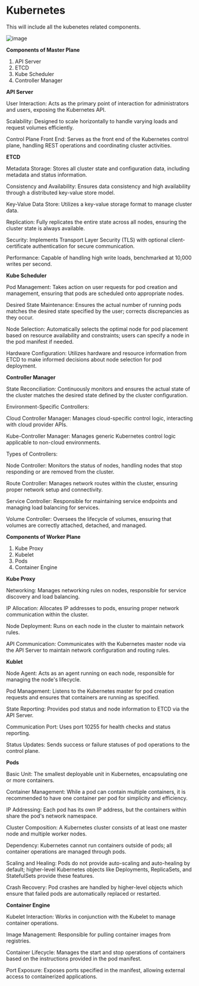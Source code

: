 # Kubernetes
This will include all the kubenetes related components.

![image](https://github.com/pranavkumar3456/Kubernetes/assets/166939027/3666c591-cf42-4ea4-b156-19dfe5207865)

**Components of Master Plane**
1. API Server
2. ETCD
3. Kube Scheduler
4. Controller Manager

**API Server**

User Interaction: Acts as the primary point of interaction for administrators and users, exposing the Kubernetes API.

Scalability: Designed to scale horizontally to handle varying loads and request volumes efficiently.

Control Plane Front End: Serves as the front end of the Kubernetes control plane, handling REST operations and coordinating cluster activities.

**ETCD**

Metadata Storage: Stores all cluster state and configuration data, including metadata and status information.

Consistency and Availability: Ensures data consistency and high availability through a distributed key-value store model.

Key-Value Data Store: Utilizes a key-value storage format to manage cluster data.

Replication: Fully replicates the entire state across all nodes, ensuring the cluster state is always available.

Security: Implements Transport Layer Security (TLS) with optional client-certificate authentication for secure communication.

Performance: Capable of handling high write loads, benchmarked at 10,000 writes per second.


**Kube Scheduler**

Pod Management: Takes action on user requests for pod creation and management, ensuring that pods are scheduled onto appropriate nodes.

Desired State Maintenance: Ensures the actual number of running pods matches the desired state specified by the user; corrects discrepancies as they occur.

Node Selection: Automatically selects the optimal node for pod placement based on resource availability and constraints; users can specify a node in the pod manifest if needed.

Hardware Configuration: Utilizes hardware and resource information from ETCD to make informed decisions about node selection for pod deployment.

**Controller Manager**

State Reconciliation: Continuously monitors and ensures the actual state of the cluster matches the desired state defined by the cluster configuration.

Environment-Specific Controllers:

  Cloud Controller Manager: Manages cloud-specific control logic, interacting with cloud provider APIs.
  
  Kube-Controller Manager: Manages generic Kubernetes control logic applicable to non-cloud environments.

Types of Controllers:

Node Controller: Monitors the status of nodes, handling nodes that stop responding or are removed from the cluster.

Route Controller: Manages network routes within the cluster, ensuring proper network setup and connectivity.

Service Controller: Responsible for maintaining service endpoints and managing load balancing for services.

Volume Controller: Oversees the lifecycle of volumes, ensuring that volumes are correctly attached, detached, and managed.



**Components of Worker Plane**
1. Kube Proxy
2. Kubelet
3. Pods
4. Container Engine


**Kube Proxy**

Networking: Manages networking rules on nodes, responsible for service discovery and load balancing.

IP Allocation: Allocates IP addresses to pods, ensuring proper network communication within the cluster.

Node Deployment: Runs on each node in the cluster to maintain network rules.

API Communication: Communicates with the Kubernetes master node via the API Server to maintain network configuration and routing rules.


**Kublet**

Node Agent: Acts as an agent running on each node, responsible for managing the node's lifecycle.

Pod Management: Listens to the Kubernetes master for pod creation requests and ensures that containers are running as specified.

State Reporting: Provides pod status and node information to ETCD via the API Server.

Communication Port: Uses port 10255 for health checks and status reporting.

Status Updates: Sends success or failure statuses of pod operations to the control plane.


**Pods**

Basic Unit: The smallest deployable unit in Kubernetes, encapsulating one or more containers.

Container Management: While a pod can contain multiple containers, it is recommended to have one container per pod for simplicity and efficiency.

IP Addressing: Each pod has its own IP address, but the containers within share the pod's network namespace.

Cluster Composition: A Kubernetes cluster consists of at least one master node and multiple worker nodes.

Dependency: Kubernetes cannot run containers outside of pods; all container operations are managed through pods.

Scaling and Healing: Pods do not provide auto-scaling and auto-healing by default; higher-level Kubernetes objects like Deployments, ReplicaSets, and StatefulSets provide these features.

Crash Recovery: Pod crashes are handled by higher-level objects which ensure that failed pods are automatically replaced or restarted.


**Container Engine**

Kubelet Interaction: Works in conjunction with the Kubelet to manage container operations.

Image Management: Responsible for pulling container images from registries.

Container Lifecycle: Manages the start and stop operations of containers based on the instructions provided in the pod manifest.

Port Exposure: Exposes ports specified in the manifest, allowing external access to containerized applications.





